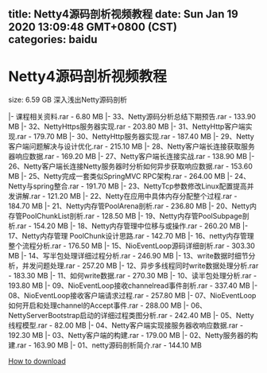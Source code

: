 
title: Netty4源码剖析视频教程
date: Sun Jan 19 2020 13:09:48 GMT+0800 (CST)    
categories: baidu
---

# Netty4源码剖析视频教程
size: 6.59 GB
 深入浅出Netty源码剖析
 
|- 课程相关资料.rar - 6.80 MB
|- 33、Netty源码分析总结下期预告.rar - 133.90 MB
|- 32、NettyHttps服务器实现.rar - 203.80 MB
|- 31、NettyHttp客户端实现.rar - 179.70 MB
|- 30、NettyHttp服务器实现.rar - 187.40 MB
|- 29、Netty客户端问题解决与设计优化.rar - 215.10 MB
|- 28、Netty客户端长连接获取服务器响应数据.rar - 169.20 MB
|- 27、Netty客户端长连接实战.rar - 138.90 MB
|- 26、Netty客户端长连接Netty服务器时分析如何异步获取响应数据.rar - 153.60 MB
|- 25、Netty完成一套类似SpringMVC RPC架构.rar - 264.00 MB
|- 24、Netty与spring整合.rar - 191.70 MB
|- 23、NettyTcp参数修改Linux配置提高并发讲解.rar - 121.20 MB
|- 22、Netty在应用中具体内存分配整个过程.rar - 184.70 MB
|- 21、Netty内存管PoolArena剖析.rar - 236.80 MB
|- 20、Netty内存管PoolChunkList剖析.rar - 128.50 MB
|- 19、Netty内存管PoolSubpage剖析.rar - 154.20 MB
|- 18、Netty内存管理中位移与或操作.rar - 260.20 MB
|- 17、Netty内存管理 PoolChunk设计思路.rar - 142.70 MB
|- 16、netty内存管理整个流程分析.rar - 176.50 MB
|- 15、NioEventLoop源码详细剖析.rar - 303.30 MB
|- 14、写半包处理详细过程分析.rar - 246.90 MB
|- 13、write数据时细节分析，并发问题处理.rar - 257.20 MB
|- 12、异步多线程同时write数据处理分析.rar - 183.30 MB
|- 11、如何write数据.rar - 270.30 MB
|- 10、读半包处理分析.rar - 193.80 MB
|- 09、NioEventLoop接收channelread事件剖析.rar - 337.40 MB
|- 08、NioEventLoop接收客户端请求过程.rar - 257.80 MB
|- 07、NioEventLoop如何开启和处理channel的Accept事件.rar - 288.00 MB
|- 06、NettyServerBootstrap启动的详细过程类图分析.rar - 242.40 MB
|- 05、Netty线程模型.rar - 82.00 MB
|- 04、Netty客户端实现接服务器收响应数据.rar - 192.30 MB
|- 03、Netty客户端的构建.rar - 179.00 MB
|- 02、Netty服务器的构建.rar - 163.90 MB
|- 01、netty源码剖析简介.rar - 144.10 MB

[How to download](https://bpcam.bemobtrk.com/go/2ceec3aa-1ca2-46d6-b9ff-aaa5c184517c?jno=644)